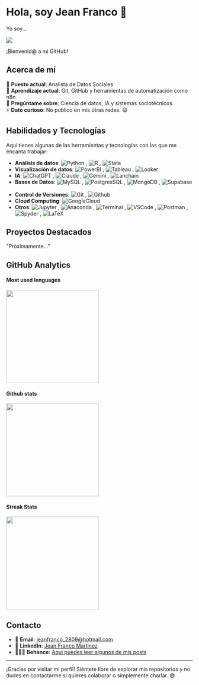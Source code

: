# Hola, soy Jean Franco 👋

<p>Yo soy...</p>

<a href="https://github.com/jeframar">
  <img src="https://readme-typing-svg.demolab.com?font=Fira+Code&pause=1000&color=9966FF&width=435&lines=Analista+de+datos;Antrop%C3%B3logo;Ingeniero+de+IA" />
</a>


¡Bienvenid@ a mi GitHub!

## Acerca de mí

💼 **Puesto actual**: Analista de Datos Sociales  
🌱 **Aprendizaje actual**: Git, GitHub y herramientas de automatización como n8n  
💬 **Pregúntame sobre**: Ciencia de datos, IA y sistemas sociotécnicos.  
⚡ **Dato curioso**: No publico en mis otras redes. 😄

## Habilidades y Tecnologías

Aquí tienes algunas de las herramientas y tecnologías con las que me encanta trabajar:

- **Análisis de datos**: ![Python](https://img.shields.io/badge/-Python-9966ff?logo=python&logoColor=f1f1f1)&nbsp;, ![R](https://img.shields.io/badge/-R-9966ff?logo=r&logoColor=f1f1f1)&nbsp;,  ![Stata](https://img.shields.io/badge/-Stata-9966ff?logo=gnuplot&logoColor=f1f1f1)&nbsp;   
- **Visualización de datos**: ![PowerBI](https://img.shields.io/badge/-PowerBI-9966ff?logo=googleanalytics&logoColor=f1f1f1)&nbsp;, ![Tableau](https://img.shields.io/badge/-Tableau-9966ff?logo=tableau&logoColor=f1f1f1)&nbsp;,  ![Looker](https://img.shields.io/badge/-Looker-9966ff?logo=looker&logoColor=f1f1f1)&nbsp;
- **IA**: ![ChatGPT](https://img.shields.io/badge/-ChatGPT-9966ff?logo=openai&logoColor=f1f1f1)&nbsp;, ![Claude](https://img.shields.io/badge/-Claude-9966ff?logo=claude&logoColor=f1f1f1)&nbsp;, ![Gemini](https://img.shields.io/badge/-Gemini-9966ff?logo=google+gemini&logoColor=f1f1f1)&nbsp;,  ![Lanchain](https://img.shields.io/badge/-Langchain-9966ff?logo=langchain&logoColor=f1f1f1)&nbsp;
- **Bases de Datos**: ![MySQL](https://img.shields.io/badge/-MySQL-9966ff?logo=mysql&logoColor=f1f1f1)&nbsp;, ![PostgresSQL](https://img.shields.io/badge/-PostgresSQL-9966ff?logo=postgresql&logoColor=f1f1f1)&nbsp;, ![MongoDB](https://img.shields.io/badge/-MongoDB-9966ff?logo=mongodb&logoColor=f1f1f1)&nbsp;,  ![Supabase](https://img.shields.io/badge/-Supabase-9966ff?logo=supabase&logoColor=f1f1f1)&nbsp;  
- **Control de Versiones**: ![Git](https://img.shields.io/badge/-Git-9966ff?logo=git&logoColor=f1f1f1)&nbsp;,  ![Github](https://img.shields.io/badge/-Github-9966ff?logo=github&logoColor=f1f1f1)&nbsp;
- **Cloud Computing**:  ![GoogleCloud](https://img.shields.io/badge/-Google_Cloud-9966ff?logo=googlecloud&logoColor=f1f1f1)&nbsp;
- **Otros**: ![Jupyter](https://img.shields.io/badge/-Jupyter-9966ff?logo=jupyter&logoColor=f1f1f1)&nbsp;, ![Anaconda](https://img.shields.io/badge/-Anaconda-9966ff?logo=anaconda&logoColor=f1f1f1)&nbsp;, ![Terminal](https://badgen.net/badge/icon/Terminal?icon=terminal&label=&color=9966ff&labelColor=9966ff&scale=1)&nbsp;, ![VSCode](https://badgen.net/badge/icon/VSCode?icon=visualstudio&label=&color=9966ff&labelColor=9966ff&scale=1)&nbsp;,  ![Postman](https://img.shields.io/badge/-Postman-9966ff?logo=postman&logoColor=f1f1f1)&nbsp;, ![Spyder](https://img.shields.io/badge/-Spyder-9966ff?logo=spyderide&logoColor=f1f1f1)&nbsp;,  ![LaTeX](https://img.shields.io/badge/LaTeX-9966ff?logo=latex&logoColor=f1f1f1)


## Proyectos Destacados

"Próximamente..."
<!-- Aquí tienes algunos de mis proyectos favoritos: -->

<!-- - **[Nombre del Proyecto 1](https://github.com/ibsenseijas7/proyecto1)**: Breve descripción del proyecto. -->  
<!-- - **[Nombre del Proyecto 2](https://github.com/ibsenseijas7/proyecto2)**: Breve descripción del proyecto. -->  
<!-- - **[Nombre del Proyecto 3](https://github.com/ibsenseijas7/proyecto3)**: Breve descripción del proyecto. -->  

<!-- (Si no tienes proyectos públicos aún, puedes omitir esta sección o dejarla como un marcador de posición para futuras actualizaciones). -->

## GitHub Analytics

#### Most used lenguages
<a href="https://github.com/jasonssdev">
  <img height=250 align="center" src="https://github-readme-stats.vercel.app/api/top-langs/?username=jasonssdev&theme=dark&hide_border=true&bg_color=0D1117&title_color=9966ff&size_weight=0&count_weight=1&card_width=400&hide_title=true" />
</a>

#### Github stats
<a href="https://github.com/jasonssdev">
  <img height=250 align="center" src="https://github-readme-stats.vercel.app/api?username=jasonssdev&theme=dark&show_icons=true&hide_border=true&icon_color=9966ff&bg_color=0D1117&title_color=9966ff&hide_title=true&card_width=100"/>
</a>

#### Streak Stats
<a href="https://github.com/jasonssdev">
  <img height=250 align="center" src="https://streak-stats.demolab.com/?user=jasonssdev&theme=dark&hide_border=true&date_format=M%20j%5B%2C%20Y%5D&mode=weekly&card_width=400&card_height=200&hide_border=true&icon_color=9966ff&background=0D1117&stroke=9966ff&ring=9966ff&currStreakLabel=9966ff&fire=9966ff"/>
</a>

## Contacto

- 📧 **Email**: [jeanfranco_2809@hotmail.com](mailto:jeanfranco_2809@hotmail.com)  
- 💼 **LinkedIn**: [Jean Franco Martinez](https://www.linkedin.com/in/jeframar)  
- 👨🏽‍💻 **Behance**: [Aqui puedes leer algunos de mis posts](https://www.behance.net/ibsendisena)   

---

¡Gracias por visitar mi perfil! Siéntete libre de explorar mis repositorios y no dudes en contactarme si quieres colaborar o simplemente charlar. 😄
